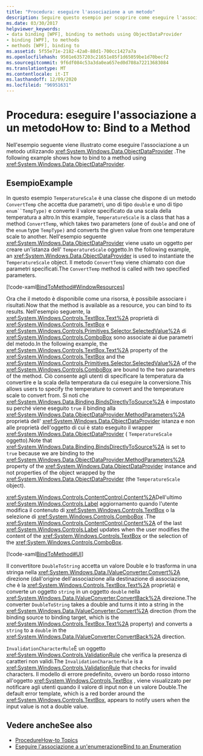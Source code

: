 ```yaml
---
title: "Procedura: eseguire l'associazione a un metodo"
description: Seguire questo esempio per scoprire come eseguire l'associazione al metodo di un oggetto nel Windows Presentation Foundation (WPF).
ms.date: 03/30/2017
helpviewer_keywords:
- data binding [WPF], binding to methods using ObjectDataProvider
- binding [WPF], to methods
- methods [WPF], binding to
ms.assetid: 5f55e71e-2182-42a0-88d1-700cc1427a7a
ms.openlocfilehash: 9501e6357203c21651e85f1d65059be1d70becf2
ms.sourcegitcommit: 9f6df084c53a3da0ea657ed0d708a72213683084
ms.translationtype: MT
ms.contentlocale: it-IT
ms.lasthandoff: 12/09/2020
ms.locfileid: "96951631"
---
```

# <a name="how-to-bind-to-a-method"></a><span data-ttu-id="5ab5b-103">Procedura: eseguire l'associazione a un metodo</span><span class="sxs-lookup"><span data-stu-id="5ab5b-103">How to: Bind to a Method</span></span>
<span data-ttu-id="5ab5b-104">Nell'esempio seguente viene illustrato come eseguire l'associazione a un metodo utilizzando <xref:System.Windows.Data.ObjectDataProvider> .</span><span class="sxs-lookup"><span data-stu-id="5ab5b-104">The following example shows how to bind to a method using <xref:System.Windows.Data.ObjectDataProvider>.</span></span>  
  
## <a name="example"></a><span data-ttu-id="5ab5b-105">Esempio</span><span class="sxs-lookup"><span data-stu-id="5ab5b-105">Example</span></span>  
 <span data-ttu-id="5ab5b-106">In questo esempio `TemperatureScale` è una classe che dispone di un metodo `ConvertTemp` che accetta due parametri, uno di tipo `double` e uno di tipo `enum``TempType)` e converte il valore specificato da una scala della temperatura a altro.</span><span class="sxs-lookup"><span data-stu-id="5ab5b-106">In this example, `TemperatureScale` is a class that has a method `ConvertTemp`, which takes two parameters (one of `double` and one of the `enum` type `TempType)` and converts the given value from one temperature scale to another.</span></span> <span data-ttu-id="5ab5b-107">Nell'esempio seguente <xref:System.Windows.Data.ObjectDataProvider> viene usato un oggetto per creare un'istanza dell' `TemperatureScale` oggetto.</span><span class="sxs-lookup"><span data-stu-id="5ab5b-107">In the following example, an <xref:System.Windows.Data.ObjectDataProvider> is used to instantiate the `TemperatureScale` object.</span></span> <span data-ttu-id="5ab5b-108">Il metodo `ConvertTemp` viene chiamato con due parametri specificati.</span><span class="sxs-lookup"><span data-stu-id="5ab5b-108">The `ConvertTemp` method is called with two specified parameters.</span></span>  
  
 [!code-xaml[BindToMethod#WindowResources](~/samples/snippets/csharp/VS_Snippets_Wpf/BindToMethod/CS/Window1.xaml#windowresources)]  
  
 <span data-ttu-id="5ab5b-109">Ora che il metodo è disponibile come una risorsa, è possibile associare i risultati.</span><span class="sxs-lookup"><span data-stu-id="5ab5b-109">Now that the method is available as a resource, you can bind to its results.</span></span> <span data-ttu-id="5ab5b-110">Nell'esempio seguente, la <xref:System.Windows.Controls.TextBox.Text%2A> proprietà di <xref:System.Windows.Controls.TextBox> e <xref:System.Windows.Controls.Primitives.Selector.SelectedValue%2A> di <xref:System.Windows.Controls.ComboBox> sono associate ai due parametri del metodo.</span><span class="sxs-lookup"><span data-stu-id="5ab5b-110">In the following example, the <xref:System.Windows.Controls.TextBox.Text%2A> property of the <xref:System.Windows.Controls.TextBox> and the <xref:System.Windows.Controls.Primitives.Selector.SelectedValue%2A> of the <xref:System.Windows.Controls.ComboBox> are bound to the two parameters of the method.</span></span> <span data-ttu-id="5ab5b-111">Ciò consente agli utenti di specificare la temperatura da convertire e la scala della temperatura da cui eseguire la conversione.</span><span class="sxs-lookup"><span data-stu-id="5ab5b-111">This allows users to specify the temperature to convert and the temperature scale to convert from.</span></span> <span data-ttu-id="5ab5b-112">Si noti che <xref:System.Windows.Data.Binding.BindsDirectlyToSource%2A> è impostato su perché viene eseguito `true` il binding alla <xref:System.Windows.Data.ObjectDataProvider.MethodParameters%2A> proprietà dell' <xref:System.Windows.Data.ObjectDataProvider> istanza e non alle proprietà dell'oggetto di cui è stato eseguito il wrapper <xref:System.Windows.Data.ObjectDataProvider> ( `TemperatureScale` oggetto).</span><span class="sxs-lookup"><span data-stu-id="5ab5b-112">Note that <xref:System.Windows.Data.Binding.BindsDirectlyToSource%2A> is set to `true` because we are binding to the <xref:System.Windows.Data.ObjectDataProvider.MethodParameters%2A> property of the <xref:System.Windows.Data.ObjectDataProvider> instance and not properties of the object wrapped by the <xref:System.Windows.Data.ObjectDataProvider> (the `TemperatureScale` object).</span></span>  
  
 <span data-ttu-id="5ab5b-113"><xref:System.Windows.Controls.ContentControl.Content%2A>Dell'ultimo <xref:System.Windows.Controls.Label> aggiornamento quando l'utente modifica il contenuto di <xref:System.Windows.Controls.TextBox> o la selezione di <xref:System.Windows.Controls.ComboBox> .</span><span class="sxs-lookup"><span data-stu-id="5ab5b-113">The <xref:System.Windows.Controls.ContentControl.Content%2A> of the last <xref:System.Windows.Controls.Label> updates when the user modifies the content of the <xref:System.Windows.Controls.TextBox> or the selection of the <xref:System.Windows.Controls.ComboBox>.</span></span>  
  
 [!code-xaml[BindToMethod#UI](~/samples/snippets/csharp/VS_Snippets_Wpf/BindToMethod/CS/Window1.xaml#ui)]  
  
 <span data-ttu-id="5ab5b-114">Il convertitore `DoubleToString` accetta un valore Double e lo trasforma in una stringa nella <xref:System.Windows.Data.IValueConverter.Convert%2A> direzione (dall'origine dell'associazione alla destinazione di associazione, che è la <xref:System.Windows.Controls.TextBox.Text%2A> proprietà) e converte un oggetto `string` in un oggetto `double` nella <xref:System.Windows.Data.IValueConverter.ConvertBack%2A> direzione.</span><span class="sxs-lookup"><span data-stu-id="5ab5b-114">The converter `DoubleToString` takes a double and turns it into a string in the <xref:System.Windows.Data.IValueConverter.Convert%2A> direction (from the binding source to binding target, which is the <xref:System.Windows.Controls.TextBox.Text%2A> property) and converts a `string` to a `double` in the <xref:System.Windows.Data.IValueConverter.ConvertBack%2A> direction.</span></span>  
  
 <span data-ttu-id="5ab5b-115">`InvalidationCharacterRule`È un oggetto <xref:System.Windows.Controls.ValidationRule> che verifica la presenza di caratteri non validi.</span><span class="sxs-lookup"><span data-stu-id="5ab5b-115">The `InvalidationCharacterRule` is a <xref:System.Windows.Controls.ValidationRule> that checks for invalid characters.</span></span> <span data-ttu-id="5ab5b-116">Il modello di errore predefinito, ovvero un bordo rosso intorno all'oggetto <xref:System.Windows.Controls.TextBox> , viene visualizzato per notificare agli utenti quando il valore di input non è un valore Double.</span><span class="sxs-lookup"><span data-stu-id="5ab5b-116">The default error template, which is a red border around the <xref:System.Windows.Controls.TextBox>, appears to notify users when the input value is not a double value.</span></span>  
  
## <a name="see-also"></a><span data-ttu-id="5ab5b-117">Vedere anche</span><span class="sxs-lookup"><span data-stu-id="5ab5b-117">See also</span></span>

- [<span data-ttu-id="5ab5b-118">Procedure</span><span class="sxs-lookup"><span data-stu-id="5ab5b-118">How-to Topics</span></span>](data-binding-how-to-topics.md)
- [<span data-ttu-id="5ab5b-119">Eseguire l'associazione a un'enumerazione</span><span class="sxs-lookup"><span data-stu-id="5ab5b-119">Bind to an Enumeration</span></span>](how-to-bind-to-an-enumeration.md)
